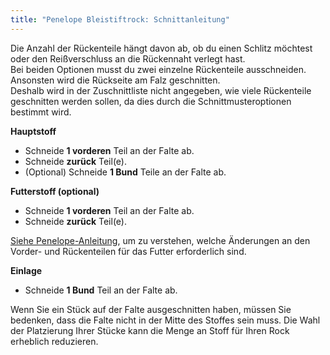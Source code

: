 ```yaml
---
title: "Penelope Bleistiftrock: Schnittanleitung"
---
```


<Note>

Die Anzahl der Rückenteile hängt davon ab, ob du einen Schlitz möchtest oder den Reißverschluss an die Rückennaht verlegt hast.  
Bei beiden Optionen musst du zwei einzelne Rückenteile ausschneiden. Ansonsten wird die Rückseite am Falz geschnitten.  
Deshalb wird in der Zuschnittliste nicht angegeben, wie viele Rückenteile geschnitten werden sollen, da dies durch die Schnittmusteroptionen bestimmt wird.

</Note>

**Hauptstoff**

- Schneide **1 vorderen** Teil an der Falte ab.
- Schneide **zurück** Teil(e).
- (Optional) Schneide **1 Bund** Teile an der Falte ab.

**Futterstoff (optional)**

- Schneide **1 vorderen** Teil an der Falte ab.
- Schneide **zurück** Teil(e).

<Note>

[Siehe Penelope-Anleitung](docs/patterns/penelope/instructions/#lining), um zu verstehen, welche Änderungen an den Vorder- und Rückenteilen für das Futter erforderlich sind.

</Note>

**Einlage**

- Schneide **1 Bund** Teil an der Falte ab.

<Tip>

Wenn Sie ein Stück auf der Falte ausgeschnitten haben, müssen Sie bedenken, dass die Falte nicht in der Mitte des Stoffes sein muss.
Die Wahl der Platzierung Ihrer Stücke kann die Menge an Stoff für Ihren Rock erheblich reduzieren.

</Tip>
